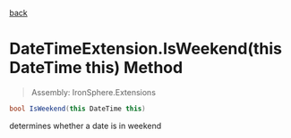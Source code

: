 ﻿

[back](/IronSphere.Extensions/types/DateTimeExtension)

# DateTimeExtension.IsWeekend(this DateTime this) Method

> Assembly: IronSphere.Extensions

```csharp
bool IsWeekend(this DateTime this)
```

determines whether a date is in weekend

 